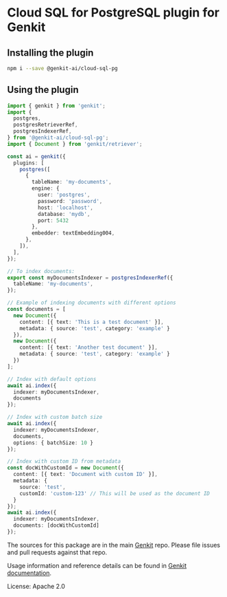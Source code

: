 # Cloud SQL for PostgreSQL plugin for Genkit

## Installing the plugin

```bash
npm i --save @genkit-ai/cloud-sql-pg
```

## Using the plugin

```ts
import { genkit } from 'genkit';
import {
  postgres,
  postgresRetrieverRef,
  postgresIndexerRef,
} from '@genkit-ai/cloud-sql-pg';
import { Document } from 'genkit/retriever';

const ai = genkit({
  plugins: [
    postgres([
      {
        tableName: 'my-documents',
        engine: {
          user: 'postgres',
          password: 'password',
          host: 'localhost',
          database: 'mydb',
          port: 5432
        },
        embedder: textEmbedding004,
      },
    ]),
  ],
});

// To index documents:
export const myDocumentsIndexer = postgresIndexerRef({
  tableName: 'my-documents',
});

// Example of indexing documents with different options
const documents = [
  new Document({
    content: [{ text: 'This is a test document' }],
    metadata: { source: 'test', category: 'example' }
  }),
  new Document({
    content: [{ text: 'Another test document' }],
    metadata: { source: 'test', category: 'example' }
  })
];

// Index with default options
await ai.index({ 
  indexer: myDocumentsIndexer, 
  documents 
});

// Index with custom batch size
await ai.index({ 
  indexer: myDocumentsIndexer, 
  documents,
  options: { batchSize: 10 }
});

// Index with custom ID from metadata
const docWithCustomId = new Document({
  content: [{ text: 'Document with custom ID' }],
  metadata: { 
    source: 'test',
    customId: 'custom-123' // This will be used as the document ID
  }
});
await ai.index({ 
  indexer: myDocumentsIndexer, 
  documents: [docWithCustomId]
});


```

The sources for this package are in the main [Genkit](https://github.com/firebase/genkit) repo. Please file issues and pull requests against that repo.

Usage information and reference details can be found in [Genkit documentation](https://firebase.google.com/docs/genkit).

License: Apache 2.0
